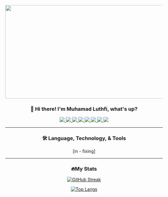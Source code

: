 
<!--
**luthfibg/luthfibg** is a ✨ _special_ ✨ repository because its `README.md` (this file) appears on your GitHub profile.

Here are some ideas to get you started:

- 🔭 I’m currently working on ...
- 🌱 I’m currently learning ...
- 👯 I’m looking to collaborate on ...
- 🤔 I’m looking for help with ...
- 💬 Ask me about ...
- 📫 How to reach me: ...
- 😄 Pronouns: ...
- ⚡ Fun fact: ...
-->
<div align="center">
  <img src="https://media.giphy.com/media/f3iwJFOVOwuy7K6FFw/giphy.gif" width="600" height="300">
</div>

<h3 align="center"> 👋 Hi there! I'm Muhamad Luthfi, what's up? </h3>
<div align="center">
  <a href="https://mail.google.com/mail/u/0/?tab=rm&ogbl#inbox">
    <img src="https://img.shields.io/badge/-Gmail-D14836?style=flat-square&logo=gmail&logoColor=white"/>
  </a>
  <a href="https://www.linkedin.com/in/luthfi-bangun-28a9621ba/">
    <img src="https://img.shields.io/badge/-Linkedin-%231DA1F2?style=flat-square&logo=linkedin&logoColor=ffffff"/>
  </a>
  <a href="https://www.instagram.com/luthfibgn/">
    <img src="https://img.shields.io/badge/-Instagram-%23C51A4A?style=flat-square&logo=instagram&logoColor=ffffff"/>
  </a>
  <a href="https://www.instagram.com/sunrise_nov/">
    <img src="https://img.shields.io/badge/-Instagram-%23C51A4A?style=flat-square&logo=instagram&logoColor=ffffff"/>
  </a>
  <a href="https://github.com/luthfibg">
    <img src="https://img.shields.io/badge/-Github-%23181717?style=flat-square&logo=github"/>
  </a>
  <a href="https://www.youtube.com/channel/UCxpvymT9aBe_rglZxNpTEPw">
    <img src="https://img.shields.io/badge/-Youtube-%23FF0000?style=flat-square&logo=youtube"/>
  </a>
  <a href="https://stackoverflow.com/users/15921807/luthfinzo">
    <img src="https://img.shields.io/badge/-Stackoverflow-%23F47F24?style=flat-square&logo=stackoverflow&logoColor=ffffff"/>
  </a>
  <a href="https://codepen.io/luthfi-bangun">
    <img src="https://img.shields.io/badge/-Codepen-%23141414?style=flat-square&logo=codepen&logoColor=ffffff"/>
  </a>
</div>
<hr/>

<div align="center">
  <h3> 🛠️ Language, Technology, & Tools </h3>
  <p> [in - fixing] </p>
<!-- [![Git](https://img.shields.io/badge/Git-%23F05033?style=flat-square&logo=git&logoColor=white)]
[![GitHub](https://img.shields.io/badge/-GitHub-181717?style=flat-square&logo=github)]
![VS Code](https://img.shields.io/badge/VS%20Code-5C2D91?style=flat-square&logo=visual-studio&logoColor=white)
![Arduino](https://img.shields.io/badge/-Arduino-00979D?style=flat-square&logo=Arduino&logoColor=white)
![Android Studio](https://img.shields.io/badge/Android%20Studio-black?style=flat-square&logo=android-studio)
![IntelliJ IDEA](https://img.shields.io/badge/IntelliJ%20IDEA-black?style=flat-square&logo=intellij-idea&logoColor=white)
![Java](https://img.shields.io/badge/Java-%23ED8B00?style=flat-square&logo=java&logoColor=white)
![C++](https://img.shields.io/badge/C++-%2300599C?style=flat-square&logo=c%2B%2B&logoColor=white)
![Firebase](https://img.shields.io/badge/Firebase-039BE5?style=flat-square&logo=Firebase&logoColor=white)
![MySQL](https://img.shields.io/badge/MySQL-%2300f?style=flat-square&logo=mysql&logoColor=white)
![Canva](https://img.shields.io/badge/Canva-%2300C4CC?style=flat-square&logo=Canva&logoColor=white)
![Bootstrap](https://img.shields.io/badge/Bootstrap-%23563D7C?style=flat-square&logo=bootstrap&logoColor=white)
![Laravel](https://img.shields.io/badge/Laravel-%23FF2D20?style=flat-square&logo=laravel&logoColor=white)
![Heroku](https://img.shields.io/badge/Heroku-%23430098?style=flat-square&logo=heroku&logoColor=white)
![CSS3](https://img.shields.io/badge/CSS3-%231572B6?style=flat-square&logo=css3&logoColor=white)
![HTML5](https://img.shields.io/badge/HTML5-%23E34F26?style=flat-square&logo=html5&logoColor=white)
![JavaScript](https://img.shields.io/badge/JavaScript-%23323330?style=flat-square&logo=javascript&logoColor=%23F7DF1E)
![PHP](https://img.shields.io/badge/PHP-%23777BB4?style=flat-square&logo=php&logoColor=white)
![Postman](https://img.shields.io/badge/Postman-FF6C37?style=flat-square&logo=postman&logoColor=white)
![Pinterest](https://img.shields.io/badge/Pinterest-%23E60023?style=flat-square&logo=Pinterest&logoColor=white) -->


<!-- ![Google Chrome](https://img.shields.io/badge/Google%20Chrome-4285F4?style=flat-square&logo=GoogleChrome&logoColor=white) -->
<!-- ![Firefox](https://img.shields.io/badge/Firefox-FF7139?style=flat-square&logo=Firefox-Browser&logoColor=white) -->
<!-- ![Tor](https://img.shields.io/badge/Tor-7D4698?style=flat-square&logo=Tor-Browser&logoColor=white) -->
<!-- ![Google Drive](https://img.shields.io/badge/Google%20Drive-4285F4?style=flat-square&logo=googledrive&logoColor=white) -->
<!-- ![Dropbox](https://img.shields.io/badge/Dropbox-%233B4D98?style=flat-square&logo=Dropbox&logoColor=white) -->
<!-- ![MariaDB](https://img.shields.io/badge/MariaDB-003545?style=flat-square&logo=mariadb&logoColor=white) -->
<!-- ![Oracle](https://img.shields.io/badge/Oracle-F80000?style=flat-square&logo=oracle&logoColor=white) -->
<!-- ![Blender](https://img.shields.io/badge/Blender-%23F5792A?style=flat-square&logo=blender&logoColor=white) -->
<!-- ![Figma](https://img.shields.io/badge/Figma-%23F24E1E?style=flat-square&logo=figma&logoColor=white) -->
<!-- ![Sketch](https://img.shields.io/badge/Sketch-FFB387?style=flat-square&logo=sketch&logoColor=black) -->
<!-- ![Codewars](https://img.shields.io/badge/Codewars-B1361E?style=flat-square&logo=codewars&logoColor=grey) -->
<!-- ![Coursera](https://img.shields.io/badge/Coursera-%230056D2?style=flat-square&logo=Coursera&logoColor=white) -->
<!-- ![FreeCodeCamp](https://img.shields.io/badge/FreeCodeCamp-%23123?&style=flat-square&logo=freecodecamp&logoColor=green) -->
<!-- ![jQuery](https://img.shields.io/badge/jQuery-%230769AD?style=flat-square&logo=jquery&logoColor=white) -->
<!-- ![OpenCV](https://img.shields.io/badge/OpenCV-%23white?style=flat-square&logo=opencv&logoColor=white) -->
<!-- ![CodePen](https://img.shields.io/badge/CodePen-white?style=flat-squareUpdate&logo=codepen&logoColor=black) -->
<!-- ![Python](https://img.shields.io/badge/Python-3670A0?style=flat-square&logo=python&logoColor=ffdd54) -->
<!-- ![R](https://img.shields.io/badge/R-%23276DC3?style=flat-square&logo=r&logoColor=white) -->
<!-- ![NumPy](https://img.shields.io/badge/NumPy-%23013243?style=flat-square&logo=numpy&logoColor=white) -->
<!-- ![Android](https://img.shields.io/badge/Android-3DDC84?style=flat-square&logo=android&logoColor=white) -->
<!-- ![Windows](https://img.shields.io/badge/Windows-0078D6?style=flat-square&logo=windows&logoColor=white) -->
<!-- ![Gradle](https://img.shields.io/badge/Gradle-02303A?style=flat-square&logo=Gradle&logoColor=white) -->
<!-- ![Selenium](https://img.shields.io/badge/-Selenium-%43B02A?style=flat-square&logo=selenium&logoColor=white) -->
<hr/>

  ### 🔥My Stats
  [![GitHub Streak](http://github-readme-streak-stats.herokuapp.com?user=luthfibg&theme=vue-dark&hide_border=true&date_format=j%20M%5B%20Y%5D)](https://git.io/streak-stats)

  [![Top Langs](https://github-readme-stats.vercel.app/api/top-langs/?username=luthfibg&layout=compact&theme=vision-friendly-dark)](https://github.com/anuraghazra/github-readme-stats)
</div>
